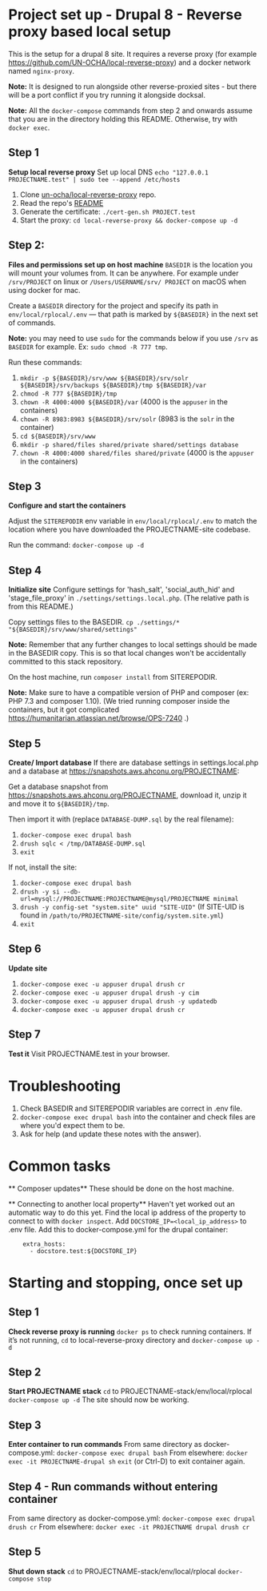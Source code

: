 # Project set up - Drupal 8 - Reverse proxy based local setup

This is the setup for a drupal 8 site. It requires a reverse proxy
(for example https://github.com/UN-OCHA/local-reverse-proxy) and a docker
network named `nginx-proxy`.

**Note:** It is designed to run alongside other reverse-proxied sites - but
there will be a port conflict if you try running it alongside docksal.

**Note:** All the `docker-compose` commands from step 2 and onwards assume that
you are in the directory holding this README. Otherwise, try with `docker exec`.

## Step 1
**Setup local reverse proxy**
Set up local DNS
`echo "127.0.0.1 PROJECTNAME.test" | sudo tee --append /etc/hosts`

1. Clone [un-ocha/local-reverse-proxy](https://github.com/UN-OCHA/local-reverse-proxy) repo.
2. Read the repo's [README](https://github.com/UN-OCHA/local-reverse-proxy/blob/main/README.md)
3. Generate the certificate: `./cert-gen.sh PROJECT.test`
4. Start the proxy: `cd local-reverse-proxy && docker-compose up -d`


## Step 2:
**Files and permissions set up on host machine**
`BASEDIR` is the location you will mount your volumes from. It can be anywhere.
For example under `/srv/PROJECT` on linux or `/Users/USERNAME/srv/
PROJECT` on macOS when using docker for mac.

Create a `BASEDIR` directory for the project and specify its path in
`env/local/rplocal/.env` — that path is marked by `${BASEDIR}` in the next set
of commands.

**Note:** you may need to use `sudo` for the commands below if you use `/srv`
as `BASEDIR` for example. Ex: `sudo chmod -R 777 tmp`.

Run these commands:

1. `mkdir -p ${BASEDIR}/srv/www ${BASEDIR}/srv/solr ${BASEDIR}/srv/backups ${BASEDIR}/tmp ${BASEDIR}/var`
2. `chmod -R 777 ${BASEDIR}/tmp`
3. `chown -R 4000:4000 ${BASEDIR}/var` (4000 is the `appuser` in the containers)
4. `chown -R 8983:8983 ${BASEDIR}/srv/solr` (8983 is the `solr` in the container)
5. `cd ${BASEDIR}/srv/www`
6. `mkdir -p shared/files shared/private shared/settings database`
7. `chown -R 4000:4000 shared/files shared/private` (4000 is the `appuser` in the containers)


## Step 3
**Configure and start the containers**

Adjust the `SITEREPODIR` env variable in `env/local/rplocal/.env` to match the
location where you have downloaded the PROJECTNAME-site codebase.

Run the command:
`docker-compose up -d`


## Step 4
**Initialize site**
Configure settings for 'hash_salt', 'social_auth_hid' and 'stage_file_proxy' in
`./settings/settings.local.php`. (The relative path is from this README.)

Copy settings files to the BASEDIR.
`cp ./settings/* "${BASEDIR}/srv/www/shared/settings"`

**Note:** Remember that any further changes to local settings should be made in
the BASEDIR copy. This is so that local changes won't be accidentally
committed to this stack repository.

On the host machine, run `composer install` from SITEREPODIR.

**Note:** Make sure to have a compatible version of PHP and composer (ex: PHP
7.3 and composer 1.10). (We tried running composer inside the containers, but
it got complicated https://humanitarian.atlassian.net/browse/OPS-7240 .)


## Step 5
**Create/ Import database**
If there are database settings in settings.local.php and a database at
https://snapshots.aws.ahconu.org/PROJECTNAME:

Get a database snapshot from https://snapshots.aws.ahconu.org/PROJECTNAME,
download it, unzip it and move it to `${BASEDIR}/tmp`.

Then import it with (replace `DATABASE-DUMP.sql` by the real filename):

1. `docker-compose exec drupal bash`
2. `drush sqlc < /tmp/DATABASE-DUMP.sql`
3. `exit`

If not, install the site:
1. `docker-compose exec drupal bash`
2. `drush -y si --db-url=mysql://PROJECTNAME:PROJECTNAME@mysql/PROJECTNAME
minimal`
3. `drush -y config-set "system.site" uuid "SITE-UID"` (If SITE-UID is found
in `/path/to/PROJECTNAME-site/config/system.site.yml`)
3. `exit`


## Step 6
**Update site**

1. `docker-compose exec -u appuser drupal drush cr`
2. `docker-compose exec -u appuser drupal drush -y cim`
3. `docker-compose exec -u appuser drupal drush -y updatedb`
4. `docker-compose exec -u appuser drupal drush cr`


## Step 7
**Test it**
Visit PROJECTNAME.test in your browser.


# Troubleshooting
1. Check BASEDIR and SITEREPODIR variables are correct in .env file.
2. `docker-compose exec drupal bash` into the container and check files are
where you'd expect them to be.
3. Ask for help (and update these notes with the answer).


# Common tasks
** Composer updates**
These should be done on the host machine.

** Connecting to another local property**
Haven't yet worked out an automatic way to do this yet.
Find the local ip address of the property to connect to with `docker inspect`.
Add `DOCSTORE_IP=<local_ip_address>` to .env file.
Add this to docker-compose.yml for the drupal container:
```
    extra_hosts:
      - docstore.test:${DOCSTORE_IP}
```


# Starting and stopping, once set up

## Step 1
**Check reverse proxy is running**
`docker ps` to check running containers.
If it’s not running, `cd` to local-reverse-proxy directory and
`docker-compose up -d`

## Step 2
**Start PROJECTNAME stack**
`cd` to PROJECTNAME-stack/env/local/rplocal
`docker-compose up -d`
The site should now be working.

## Step 3
**Enter container to run commands**
From same directory as docker-compose.yml:
`docker-compose exec drupal bash`
From elsewhere:
`docker exec -it PROJECTNAME-drupal sh`
`exit` (or Ctrl-D) to exit container again.

## Step 4 - Run commands without entering container
From same directory as docker-compose.yml:
`docker-compose exec drupal drush cr`
From elsewhere:
`docker exec -it PROJECTNAME drupal drush cr`

## Step 5
**Shut down stack**
`cd` to PROJECTNAME-stack/env/local/rplocal
`docker-compose stop`
